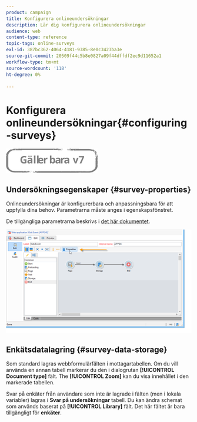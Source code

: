 ```yaml
---
product: campaign
title: Konfigurera onlineundersökningar
description: Lär dig konfigurera onlineundersökningar
audience: web
content-type: reference
topic-tags: online-surveys
exl-id: 387bc362-4064-4181-9385-8e0c3423ba3e
source-git-commit: 20509f44c5b8e0827a09f44dffdf2ec9d11652a1
workflow-type: tm+mt
source-wordcount: '118'
ht-degree: 0%

---
```


# Konfigurera onlineundersökningar{#configuring-surveys}

![](../../assets/v7-only.svg)

## Undersökningsegenskaper {#survey-properties}

Onlineundersökningar är konfigurerbara och anpassningsbara för att uppfylla dina behov. Parametrarna måste anges i egenskapsfönstret.

De tillgängliga parametrarna beskrivs i [det här dokumentet](../../web/using/defining-web-forms-properties.md).

![](assets/s_ncs_admin_survey_properties_general.png)

## Enkätsdatalagring {#survey-data-storage}

Som standard lagras webbformulärfälten i mottagartabellen. Om du vill använda en annan tabell markerar du den i dialogrutan **[!UICONTROL Document type]** fält. The **[!UICONTROL Zoom]** kan du visa innehållet i den markerade tabellen.

Svar på enkäter från användare som inte är lagrade i fälten (men i lokala variabler) lagras i **Svar på undersökningar** tabell. Du kan ändra schemat som används baserat på **[!UICONTROL Library]** fält. Det här fältet är bara tillgängligt för **enkäter**.
